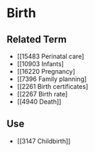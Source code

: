 # Birth  

## Related Term

- [[15483 Perinatal care]
- [[10903 Infants]
- [[16220 Pregnancy]
- [[7396 Family planning]
- [[2261 Birth certificates]
- [[2267 Birth rate]
- [[4940 Death]]  

## Use

- [[3147 Childbirth]]  

